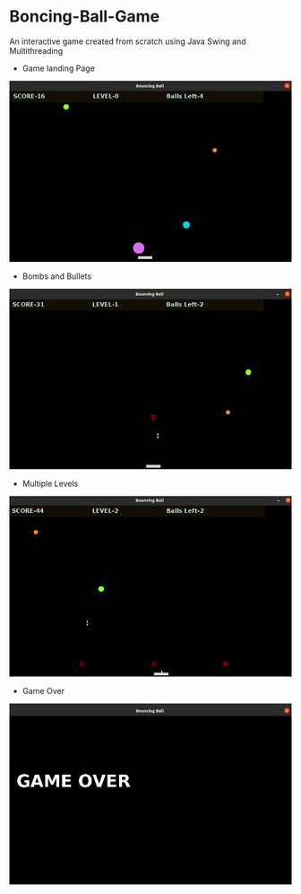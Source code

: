 # Boncing-Ball-Game
An interactive game created from scratch using Java Swing and Multithreading


* Game landing Page
  
![landing Page](images/1.png)


* Bombs and Bullets
  
![Bombs and Bullets](images/2.png)


* Multiple Levels
  
![Multiple Levels](images/4.png)

* Game Over
  
![Game Over](images/3.png)
